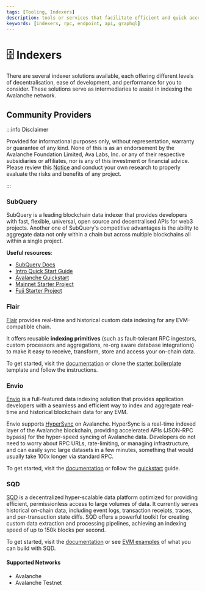 ```yaml
---
tags: [Tooling, Indexers]
description: tools or services that facilitate efficient and quick access to data stored on Avalanche network.
keywords: [indexers, rpc, endpoint, api, graphql]
---
```


# 🗄️ Indexers

There are several indexer solutions available, each offering different levels of decentralisation, ease of development, and performance for you to consider. These solutions serve as intermediaries to assist in indexing the Avalanche network.

## Community Providers

:::info Disclaimer

Provided for informational purposes only, without representation, warranty or
guarantee of any kind. None of this is as an endorsement by the Avalanche
Foundation Limited, Ava Labs, Inc. or any of their respective subsidiaries or
affiliates, nor is any of this investment or financial advice. Please review
this
[Notice](https://assets.website-files.com/6059b554e81c705f9dd2dd32/60ec9590f189c16edaa086d4_Important%20Notice%20-%20avax.network.pdf)
and conduct your own research to properly evaluate the risks and benefits of any
project.

:::

### SubQuery

SubQuery is a leading blockchain data indexer that provides developers with fast, flexible, universal, open source and decentralised APIs for web3 projects. Another one of SubQuery's competitive advantages is the ability to aggregate data not only within a chain but across multiple blockchains all within a single project.

**Useful resources**:

- [SubQuery Docs](https://academy.subquery.network/)
- [Intro Quick Start Guide](https://academy.subquery.network/quickstart/quickstart.html)
- [Avalanche Quickstart](https://academy.subquery.network/quickstart/quickstart_chains/avalanche.html)
- [Mainnet Starter Project](https://github.com/subquery/ethereum-subql-starter/tree/main/Avalanche/avalanche-starter)
- [Fuji Starter Project](https://github.com/subquery/ethereum-subql-starter/tree/main/Avalanche/avalanche-fuji-starter)

### Flair

[Flair](https://flair.dev) provides real-time and historical custom data indexing for any EVM-compatible chain.

It offers reusable **indexing primitives** (such as fault-tolerant RPC ingestors, custom processors and aggregations, re-org aware database integrations) to make it easy to receive, transform, store and access your on-chain data.

To get started, visit the [documentation](https://docs.flair.dev) or clone the [starter boilerplate](https://github.com/flair-sdk/starter-boilerplate) template and follow the instructions.

### Envio 

[Envio](https://envio.dev) is a full-featured data indexing solution that provides application developers with a seamless and efficient way to index and aggregate real-time and historical blockchain data for any EVM.

Envio supports [HyperSync](https://docs.envio.dev/docs/hypersync) on Avalanche. HyperSync is a real-time indexed layer of the Avalanche blockchain, providing accelerated APIs (JSON-RPC bypass) for the hyper-speed syncing of Avalanche data. Developers do not need to worry about RPC URLs, rate-limiting, or managing infrastructure, and can easily sync large datasets in a few minutes, something that would usually take 100x longer via standard RPC.

To get started, visit the [documentation](https://docs.envio.dev/docs/getting-started) or follow the [quickstart](https://docs.envio.dev/docs/contract-import) guide.

### SQD

[SQD](https://sqd.dev/) is a decentralized hyper-scalable data platform optimized for providing efficient, permissionless access to large volumes of data. It currently serves historical on-chain data, including event logs, transaction receipts, traces, and per-transaction state diffs. SQD offers a powerful toolkit for creating custom data extraction and processing pipelines, achieving an indexing speed of up to 150k blocks per second.

To get started, visit the [documentation](https://docs.sqd.dev/) or see [EVM examples](https://github.com/subsquid-labs/squid-evm-examples) of what you can build with SQD.

#### Supported Networks

- Avalanche	
- Avalanche Testnet

